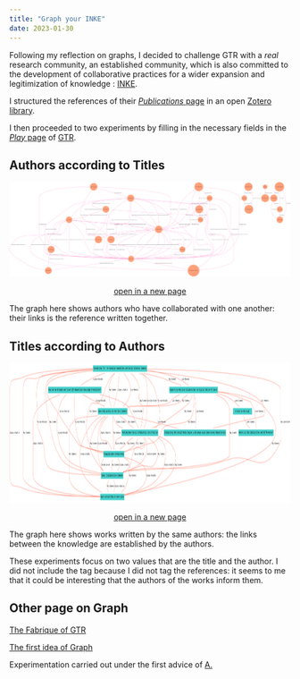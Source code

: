 ```yaml
---
title: "Graph your INKE"
date: 2023-01-30
---
```


Following my reflection on graphs, I decided to challenge GTR with a *real* research community, an established community, which is also committed to the development of collaborative practices for a wider expansion and legitimization of knowledge : [INKE](https://inke.ca/).

I structured the references of their [*Publications* page](https://inke.ca/publications/) in an open [Zotero library](https://www.zotero.org/groups/4929247/inke_for_gtr/items/CYCWSCA3/library).

I then proceeded to two experiments by filling in the necessary fields in the [*Play* page](http://gtr.digitaltextualities.ca/play) of [GTR](http://gtr.digitaltextualities.ca/). 

## Authors according to Titles

<img src="/images/inke-author-title.png" alt="" width="1200"/>

<p style="text-align:center"><a href="https://blank.blue/images/inke-author-title" target="blank">open in a new page</a></p>


The graph here shows authors who have collaborated with one another: their links is the reference written together.

## Titles according to Authors

<img src="/images/inke-title-author.png" alt="" width="1200" height="250"/>

<p style="text-align:center"><a href="https://blank.blue/images/inke-author-title.png" target="blank">open in a new page</a></p>

The graph here shows works written by the same authors: the links between the knowledge are established by the authors. 

These experiments focus on two values that are the title and the author. I did not include the tag because I did not tag the references: it seems to me that it could be interesting that the authors of the works inform them. 

## Other page on Graph

[The Fabrique of GTR](https://blank.blue/cherches/graph-ta-recherche/)

[The first idea of Graph](https://blank.blue/cherches/graph-ta-these/)

Experimentation carried out under the first advice of [A.](https://www.quaternum.net/)


<!--
Comme suite de ma réflexion sur les graphs, j'ai décidé de tester GTR à une réelle communauté de recherche, une communauté établie, qui se consacre de plus à développer des principes collaboratif pour une plus large expansion et légitimation des savoirs. 

J'ai structuré les références de leur page *Publications* dans une librairie Zotero ouverte.

J'ai ensuite procédé à deux expérimentations. 

1. les auteurs selon les titres : 

Le graph montre ici les auteurs ayant collaboré entre eux : leurs liens est la référence écrite ensemble

2. les titres selon les auteurs : 

Le graph montre ici les ouvrages écrits par de mêmes auteurs : les liens entre les savoirs sont établis par les auteurs. 


Ces expérimentations se concentrent sur deux valeurs que sont le titre et l'auteur. Je n'ai pas inclus le tag car je n'ai pas tagué les références : il me semble que cela pourrait être intéressant que les auteurs des ouvrages les renseigne. 

Expérimentation menée sous le premier conseil d'[A.](https://www.quaternum.net/)
-->